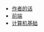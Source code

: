 - [作者的话](/README.md)
- [前端](FrontSide/VUE.md)
- [计算机基础](FundamentalsOfComputer/ComputerNetwork.md)

